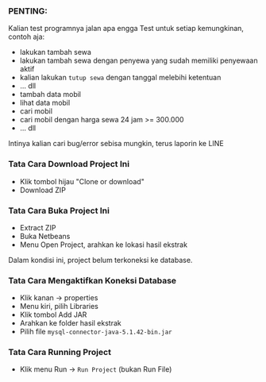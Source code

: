 ### PENTING:
Kalian test programnya jalan apa engga
Test untuk setiap kemungkinan, contoh aja:
- lakukan tambah sewa
- lakukan tambah sewa dengan penyewa yang sudah memiliki penyewaan aktif
- kalian lakukan `tutup sewa` dengan tanggal melebihi ketentuan
- ... dll
- tambah data mobil
- lihat data mobil
- cari mobil
- cari mobil dengan harga sewa 24 jam >= 300.000
- ... dll

Intinya kalian cari bug/error sebisa mungkin, terus laporin ke LINE


### Tata Cara Download Project Ini
- Klik tombol hijau "Clone or download"
- Download ZIP

### Tata Cara Buka Project Ini
- Extract ZIP
- Buka Netbeans
- Menu Open Project, arahkan ke lokasi hasil ekstrak

Dalam kondisi ini, project belum terkoneksi ke database.

### Tata Cara Mengaktifkan Koneksi Database
- Klik kanan -> properties
- Menu kiri, pilih Libraries
- Klik tombol Add JAR
- Arahkan ke folder hasil ekstrak
- Pilih file `mysql-connector-java-5.1.42-bin.jar`

### Tata Cara Running Project
- Klik menu Run -> `Run Project` (bukan Run File)
